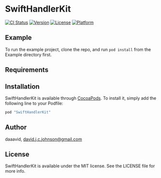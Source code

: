 # SwiftHandlerKit

[![CI Status](http://img.shields.io/travis/daaavid/SwiftHandlerKit.svg?style=flat)](https://travis-ci.org/daaavid/SwiftHandlerKit)
[![Version](https://img.shields.io/cocoapods/v/SwiftHandlerKit.svg?style=flat)](http://cocoapods.org/pods/SwiftHandlerKit)
[![License](https://img.shields.io/cocoapods/l/SwiftHandlerKit.svg?style=flat)](http://cocoapods.org/pods/SwiftHandlerKit)
[![Platform](https://img.shields.io/cocoapods/p/SwiftHandlerKit.svg?style=flat)](http://cocoapods.org/pods/SwiftHandlerKit)

## Example

To run the example project, clone the repo, and run `pod install` from the Example directory first.

## Requirements

## Installation

SwiftHandlerKit is available through [CocoaPods](http://cocoapods.org). To install
it, simply add the following line to your Podfile:

```ruby
pod "SwiftHandlerKit"
```

## Author

daaavid, david.j.c.johnson@gmail.com

## License

SwiftHandlerKit is available under the MIT license. See the LICENSE file for more info.
